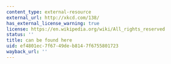 ```yaml
---
content_type: external-resource
external_url: http://xkcd.com/138/
has_external_license_warning: true
license: https://en.wikipedia.org/wiki/All_rights_reserved
status: ''
title: can be found here
uid: ef4801ec-7f67-49de-b814-7f6755801723
wayback_url: ''
---
```

